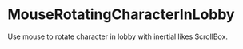# MouseRotatingCharacterInLobby

Use mouse to rotate character in lobby with inertial likes ScrollBox.
